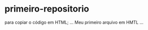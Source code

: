 # primeiro-repositorio

para copiar o código em HTML;
...
<hmtl>
  <hl>Meu primeiro arquivo em HMTL</hl> 
</hmtl>
...
